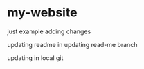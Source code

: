 # my-website

just example adding changes 


updating readme in updating read-me branch

updating in local git